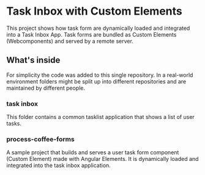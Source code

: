 # Task Inbox with Custom Elements

This project shows how task form are dynamically loaded and integrated into a Task Inbox App. 
Task forms are bundled as Custom Elements (Webcomponents) and served by a remote server.

## What's inside
For simplicity the code was added to this single repository. In a real-world environment folders might be split up into different repositories and are maintained by different people.

### task inbox
This folder contains a common tasklist application that shows a list of user tasks. 

### process-coffee-forms
A sample project that builds and serves a user task form component (Custom Element) made with Angular Elements. It is dynamically loaded and integrated into the task inbox application.
